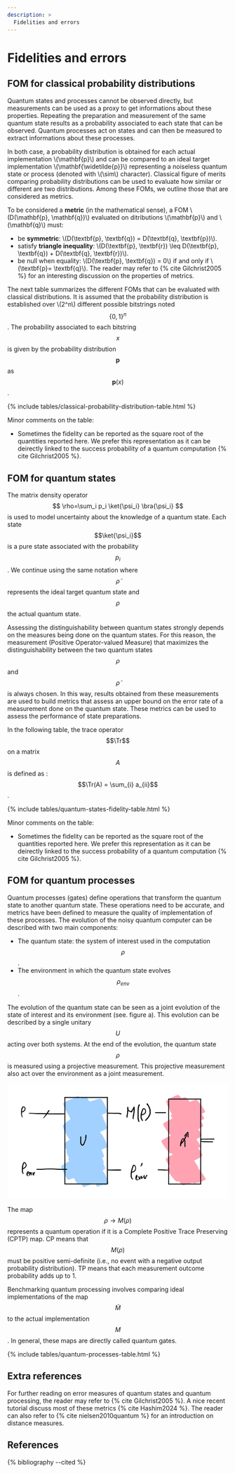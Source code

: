 ```yaml
---
description: >
  Fidelities and errors
---
```


# Fidelities and errors

## FOM for classical probability distributions

Quantum states and processes cannot be observed directly, but measurements can be used as a proxy to get informations about these properties. Repeating the preparation and measurement of the same quantum state results as a probability associated to each state that can be observed. Quantum processes act on states and can then be measured to extract informations about these processes. 

In both case, a probability distribution is obtained for each actual implementation \\(\mathbf{p}\\) and can be compared to an ideal target implementation \\(\mathbf{\widetilde{p}}\\) representing a noiseless quantum state or process (denoted with \\(\sim\\) character). Classical figure of merits comparing probability distributions can be used to evaluate how similar or different are two distributions. Among these FOMs, we outline those that are considered as metrics.

To be considered a **metric** (in the mathematical sense), a FOM \\(D(\mathbf{p}, \mathbf{q})\\) evaluated on ditributions \\(\mathbf{p}\\) and \\(\mathbf{q}\\) must:
- be **symmetric**: \\(D(\textbf{p}, \textbf{q}) = D(\textbf{q}, \textbf{p})\\).
- satisfy **triangle inequality**: \\(D(\textbf{p}, \textbf{r}) \leq D(\textbf{p}, \textbf{q}) + D(\textbf{q}, \textbf{r})\\).
- be null when equality: \\(D(\textbf{p}, \textbf{q}) = 0\\) if and only if \\(\textbf{p}= \textbf{q}\\).
The reader may refer to {% cite Gilchrist2005 %} for an interesting discussion on the properties of metrics.

The next table summarizes the different FOMs that can be evaluated with classical distributions. It is assumed that the probability distribution is established over \\(2^n\\) different possible bitstrings noted $$\{0, 1\}^n$$. The probability associated to each bitstring $$x$$ is given by the probability distribution $$\mathbf{p}$$ as $$\mathbf{p}(x)$$.

{% include tables/classical-probability-distribution-table.html %}
<script type="text/javascript">
    $(document).ready(function() {
      $('.classical-probability-distribution-table').DataTable(
        {
          "pageLength": 100,
          "ordering": false,
          columnDefs: [{ width: '20%', targets: 0 }]
        } 
      );
    });
</script>

Minor comments on the table:
- Sometimes the fidelity can be reported as the square root of the quantities reported here. We prefer this representation as it can be deirectly linked to the success probability of a quantum computation {% cite Gilchrist2005 %}.

## FOM for quantum states

The matrix density operator $$ \rho=\sum_i p_i \ket{\psi_i} \bra{\psi_i} $$ is used to model uncertainty about the knowledge of a quantum state. Each state $$\ket{\psi_i}$$ is a pure state associated with the probability $$p_i$$. We continue using the same notation where $$\widetilde{\rho}$$ represents the ideal target quantum state and $$\rho$$ the actual quantum state. 

Assessing the distinguishability between quantum states strongly depends on the measures being done on the quantum states. For this reason, the measurement (Positive Operator-valued Measure) that maximizes the distinguishability between the two quantum states $$\rho$$ and $$\widetilde{\rho}$$ is always chosen. In this way, results obtained from these measurements are used to build metrics that assess an upper bound on the error rate of a measurement done on the quantum state. These metrics can be used to assess the performance of state preparations.

In the following table, the trace operator $$\Tr$$ on a matrix $$A$$ is defined as : $$\Tr(A) = \sum_{i} a_{ii}$$.

{% include tables/quantum-states-fidelity-table.html %}
<script type="text/javascript">
    $(document).ready(function() {
      $('.quantum-states-fidelity-table').DataTable(
        {
          "pageLength": 100,
          "ordering": false,
          columnDefs: [{ width: '20%', targets: 0 }]
        } 
      );
    });
</script>

Minor comments on the table:
- Sometimes the fidelity can be reported as the square root of the quantities reported here. We prefer this representation as it can be deirectly linked to the success probability of a quantum computation {% cite Gilchrist2005 %}.

## FOM for quantum processes

Quantum processes (gates) define operations that transform the quantum state to another quantum state. These operations need to be accurate, and metrics have been defined to measure the quality of implementation of these processes. The evolution of the noisy quantum computer can be described with two main components:
- The quantum state: the system of interest used in the computation $$\rho$$.
- The environment in which the quantum state evolves $$\rho_{env}$$.

The evolution of the quantum state can be seen as a joint evolution of the state of interest and its environment (see. figure a). This evolution can be described by a single unitary $$U$$ acting over both systems. At the end of the evolution, the quantum state $$\rho$$ is measured using a projective measurement. This projective measurement also act over the environment as a joint measurement.

<div class="center">
  <img src="/img/protocols/supremacy/quantum_process_joint_evolution.png" class="img_content" alt="Quantum process joint evolution with an environment"/>
</div>

The map $$\rho \rightarrow M(\rho)$$ represents a quantum operation if it is a Complete Positive Trace Preserving (CPTP) map. CP means that $$M(\rho)$$ must be positive semi-definite (i.e., no event with a negative output probability distribution). TP means that each measurement outcome probability adds up to 1.

Benchmarking quantum processing involves comparing ideal implementations of the map $$\widetilde{M}$$ to the actual implementation $$M$$. In general, these maps are directly called quantum gates.

{% include tables/quantum-processes-table.html %}
<script type="text/javascript">
    $(document).ready(function() {
      $('.quantum-processes-table').DataTable(
        {
          "pageLength": 100,
          "ordering": false,
          columnDefs: [{ width: '20%', targets: 0 }]
        } 
      );
    });
</script>


## Extra references

For further reading on error measures of quantum states and quantum processing, the reader may refer to {% cite Gilchrist2005 %}. A nice recent tutorial discuss most of these metrics {% cite Hashim2024 %}. The reader can also refer to {% cite nielsen2010quantum %} for an introduction on distance measures.


## References
{% bibliography --cited %}